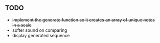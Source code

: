 ## TODO

- ~~implement the generate function so it creates an array of unique notes in a scale~~
- softer sound on comparing
- display generated sequence
